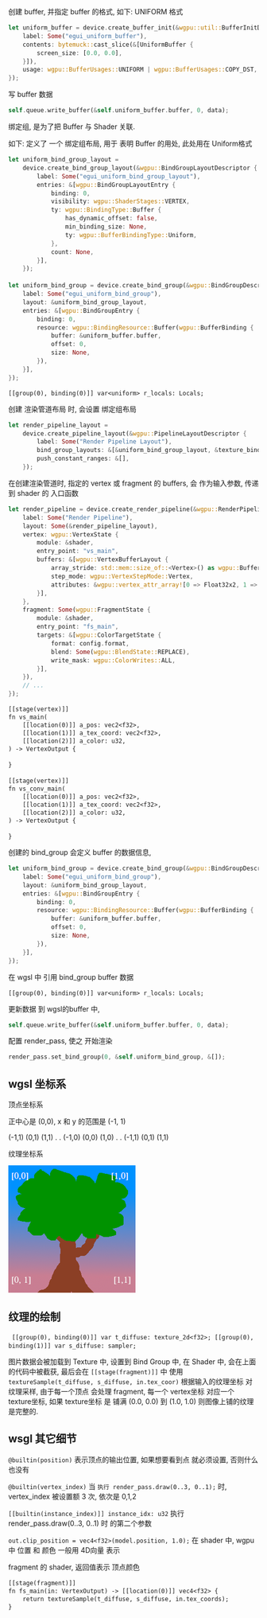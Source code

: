 创建 buffer, 并指定 buffer 的格式, 如下: UNIFORM 格式

``` rust
let uniform_buffer = device.create_buffer_init(&wgpu::util::BufferInitDescriptor {
    label: Some("egui_uniform_buffer"),
    contents: bytemuck::cast_slice(&[UniformBuffer {
        screen_size: [0.0, 0.0],
    }]),
    usage: wgpu::BufferUsages::UNIFORM | wgpu::BufferUsages::COPY_DST,
});
```

写 buffer 数据

``` rust
self.queue.write_buffer(&self.uniform_buffer.buffer, 0, data);
```

绑定组, 是为了把 Buffer 与 Shader 关联.

如下: 定义了 一个 绑定组布局, 用于 表明 Buffer 的用处, 此处用在 Uniform格式

``` rust
let uniform_bind_group_layout =
    device.create_bind_group_layout(&wgpu::BindGroupLayoutDescriptor {
        label: Some("egui_uniform_bind_group_layout"),
        entries: &[wgpu::BindGroupLayoutEntry {
            binding: 0,
            visibility: wgpu::ShaderStages::VERTEX,
            ty: wgpu::BindingType::Buffer {
                has_dynamic_offset: false,
                min_binding_size: None,
                ty: wgpu::BufferBindingType::Uniform,
            },
            count: None,
        }],
    });

let uniform_bind_group = device.create_bind_group(&wgpu::BindGroupDescriptor {
    label: Some("egui_uniform_bind_group"),
    layout: &uniform_bind_group_layout,
    entries: &[wgpu::BindGroupEntry {
        binding: 0,
        resource: wgpu::BindingResource::Buffer(wgpu::BufferBinding {
            buffer: &uniform_buffer.buffer,
            offset: 0,
            size: None,
        }),
    }],
});
```

```
[[group(0), binding(0)]] var<uniform> r_locals: Locals;
```

创建 渲染管道布局 时, 会设置 绑定组布局

``` rust
let render_pipeline_layout =
    device.create_pipeline_layout(&wgpu::PipelineLayoutDescriptor {
        label: Some("Render Pipeline Layout"),
        bind_group_layouts: &[&uniform_bind_group_layout, &texture_bind_group_layout],
        push_constant_ranges: &[],
    });
```

在创建渲染管道时, 指定的 vertex 或 fragment 的 buffers, 会 作为输入参数, 传递到 shader 的 入口函数

```rust
let render_pipeline = device.create_render_pipeline(&wgpu::RenderPipelineDescriptor {
    label: Some("Render Pipeline"),
    layout: Some(&render_pipeline_layout),
    vertex: wgpu::VertexState {
        module: &shader,
        entry_point: "vs_main",
        buffers: &[wgpu::VertexBufferLayout {
            array_stride: std::mem::size_of::<Vertex>() as wgpu::BufferAddress,
            step_mode: wgpu::VertexStepMode::Vertex,
            attributes: &wgpu::vertex_attr_array![0 => Float32x2, 1 => Float32x2, 2 => Uint32],
        }],
    },
    fragment: Some(wgpu::FragmentState {
        module: &shader,
        entry_point: "fs_main",
        targets: &[wgpu::ColorTargetState {
            format: config.format,
            blend: Some(wgpu::BlendState::REPLACE),
            write_mask: wgpu::ColorWrites::ALL,
        }],
    }),
    // ...
});
```

``` wgsl
[[stage(vertex)]]
fn vs_main(
    [[location(0)]] a_pos: vec2<f32>,
    [[location(1)]] a_tex_coord: vec2<f32>,
    [[location(2)]] a_color: u32,
) -> VertexOutput {

}

[[stage(vertex)]]
fn vs_conv_main(
    [[location(0)]] a_pos: vec2<f32>,
    [[location(1)]] a_tex_coord: vec2<f32>,
    [[location(2)]] a_color: u32,
) -> VertexOutput {

}
```

创建的 bind_group 会定义 buffer 的数据信息,

``` rust
let uniform_bind_group = device.create_bind_group(&wgpu::BindGroupDescriptor {
    label: Some("egui_uniform_bind_group"),
    layout: &uniform_bind_group_layout,
    entries: &[wgpu::BindGroupEntry {
        binding: 0,
        resource: wgpu::BindingResource::Buffer(wgpu::BufferBinding {
            buffer: &uniform_buffer.buffer,
            offset: 0,
            size: None,
        }),
    }],
});
```

在 wgsl 中 引用 bind_group buffer 数据

``` wgsl
[[group(0), binding(0)]] var<uniform> r_locals: Locals;
```

更新数据 到 wgsl的buffer 中, 

``` rust
self.queue.write_buffer(&self.uniform_buffer.buffer, 0, data);
```

配置 render_pass, 使之 开始渲染

``` rust
render_pass.set_bind_group(0, &self.uniform_bind_group, &[]);
```

## wgsl 坐标系

顶点坐标系

正中心是 (0,0), x 和 y 的范围是 (-1, 1)

(-1,1)          (0,1)           (1,1)
.
.
(-1,0)          (0,0)           (1,0)
.
.
(-1,1)          (0,1)           (1,1)

纹理坐标系

![](docs/wgpu/2022-05-02-21-14-14.png)

## 纹理的绘制

``` [[group(0), binding(0)]] var t_diffuse: texture_2d<f32>; [[group(0), binding(1)]] var s_diffuse: sampler;```

图片数据会被加载到 Texture 中, 设置到 Bind Group 中, 在 Shader 中, 会在上面的代码中被截获, 最后会在 ``` [[stage(fragment)]] ``` 中 使用 ``` textureSample(t_diffuse, s_diffuse, in.tex_coor) ``` 根据输入的纹理坐标 对纹理采样, 由于每一个顶点 会处理 fragment, 每一个 vertex坐标 对应一个 texture坐标, 如果 texture坐标 是 铺满 (0.0, 0.0) 到 (1.0, 1.0) 则图像上铺的纹理是完整的.

## wsgl 其它细节

``` @builtin(position) ``` 表示顶点的输出位置, 如果想要看到点 就必须设置, 否则什么也没有

``` @builtin(vertex_index) ``` 当 ``` 执行 render_pass.draw(0..3, 0..1); ``` 时, vertex_index 被设置额 3 次, 依次是 0,1,2

``` [[builtin(instance_index)]] instance_idx: u32 ``` 执行 render_pass.draw(0..3, 0..1) 时 的第二个参数

``` out.clip_position = vec4<f32>(model.position, 1.0); ``` 在 shader 中, wgpu中 位置 和 颜色 一般用 4D向量 表示

fragment 的 shader, 返回值表示 顶点颜色
```
[[stage(fragment)]]
fn fs_main(in: VertexOutput) -> [[location(0)]] vec4<f32> {
    return textureSample(t_diffuse, s_diffuse, in.tex_coords);
}
```